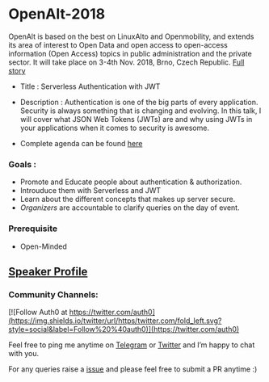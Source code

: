# OpenAlt-2018

OpenAlt is based on the best on LinuxAlto and Openmobility, and extends its area of interest to Open Data and open access to open-access information (Open Access) topics in public administration and the private sector.
It will take place on 3-4th Nov. 2018, Brno, Czech Republic. [Full story](https://openalt.cz/2018/)

* Title : Serverless Authentication with JWT
* Description : Authentication is one of the big parts of every application. Security is always something that is changing and evolving. In this talk, I will cover what JSON Web Tokens (JWTs) are and why using JWTs in your applications when it comes to security is awesome.

* Complete agenda can be found [here](https://openalt.cz/2018/program.php)

### Goals : 

* Promote and Educate people about authentication & authorization. 
* Introuduce them with Serverless and JWT
* Learn about the different concepts that makes up server secure.  
* *Organizers* are accountable to clarify queries on the day of event. 

### Prerequisite 

* Open-Minded 

<h2><a href="https://openalt.cz/2018/program_detail.php#event_46">Speaker Profile</a></h2>

### Community Channels: 
[![Follow Auth0 at https://twitter.com/auth0](https://img.shields.io/twitter/url/https/twitter.com/fold_left.svg?style=social&label=Follow%20%40auth0)](https://twitter.com/auth0)

Feel free to ping me anytime on [Telegram](http://telegram.me/rowdymehul) or [Twitter](http://twitter.com/rowdymehul) and I’m happy to chat with you.

For any queries raise a [issue](https://github.com/rowdymehul/OpenAlt-2018/issues) and please feel free to submit a PR anytime :)
